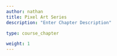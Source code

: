 ```yaml
---
author: nathan
title: Pixel Art Series
description: "Enter Chapter Description"

type: course_chapter

weight: 1
---
```

